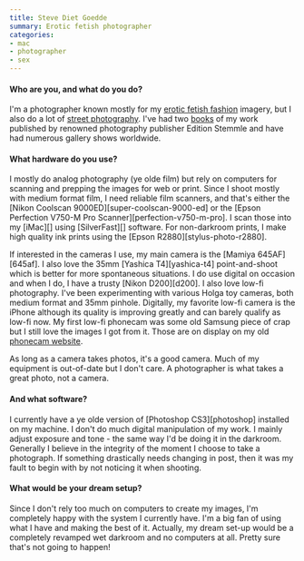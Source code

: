```yaml
---
title: Steve Diet Goedde
summary: Erotic fetish photographer
categories:
- mac
- photographer
- sex
---
```


#### Who are you, and what do you do?

I'm a photographer known mostly for my [erotic fetish fashion](http://stevedietgoedde.com/ "Steve's website.") imagery, but I also do a lot of [street photography](http://goeddeimages.com/ "Steve's other website."). I've had two [books](http://stevedietgoedde.com/books.htm "Steve's books.") of my work published by renowned photography publisher Edition Stemmle and have had numerous gallery shows worldwide.

#### What hardware do you use?

I mostly do analog photography (ye olde film) but rely on computers for scanning and prepping the images for web or print. Since I shoot mostly with medium format film, I need reliable film scanners, and that's either the [Nikon Coolscan 9000ED][super-coolscan-9000-ed] or the [Epson Perfection V750-M Pro Scanner][perfection-v750-m-pro]. I scan those into my [iMac][] using [SilverFast][] software. For non-darkroom prints, I make high quality ink prints using the [Epson R2880][stylus-photo-r2880].

If interested in the cameras I use, my main camera is the [Mamiya 645AF][645af]. I also love the 35mm [Yashica T4][yashica-t4] point-and-shoot which is better for more spontaneous situations. I do use digital on occasion and when I do, I have a trusty [Nikon D200][d200]. I also love low-fi photography. I've been experimenting with various Holga toy cameras, both medium format and 35mm pinhole. Digitally, my favorite low-fi camera is the iPhone although its quality is improving greatly and can barely qualify as low-fi now. My first low-fi phonecam was some old Samsung piece of crap but I still love the images I got from it. Those are on display on my old [phonecam website](http://www.phone-art.com/ "Steve's old phone camera site.").

As long as a camera takes photos, it's a good camera. Much of my equipment is out-of-date but I don't care. A photographer is what takes a great photo, not a camera.

#### And what software?

I currently have a ye olde version of [Photoshop CS3][photoshop] installed on my machine. I don't do much digital manipulation of my work. I mainly adjust exposure and tone - the same way I'd be doing it in the darkroom. Generally I believe in the integrity of the moment I choose to take a photograph. If something drastically needs changing in post, then it was my fault to begin with by not noticing it when shooting.

#### What would be your dream setup?

Since I don't rely too much on computers to create my images, I'm completely happy with the system I currently have. I'm a big fan of using what I have and making the best of it. Actually, my dream set-up would be a completely revamped wet darkroom and no computers at all. Pretty sure that's not going to happen!